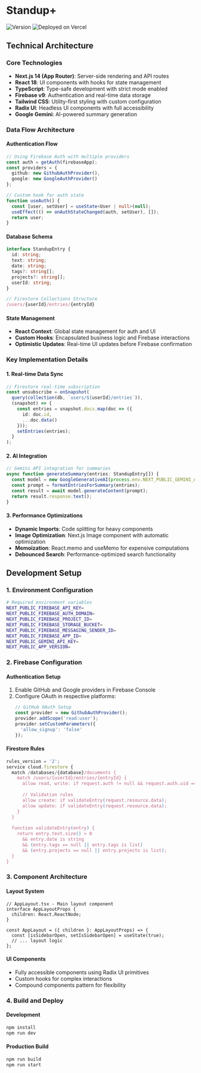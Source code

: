 # Standup+

![Version](https://img.shields.io/badge/version-2.2.0-blue.svg)
![Deployed on Vercel](https://img.shields.io/badge/deployed%20on-Vercel-000000.svg)

## Technical Architecture

### Core Technologies
- **Next.js 14 (App Router)**: Server-side rendering and API routes
- **React 18**: UI components with hooks for state management
- **TypeScript**: Type-safe development with strict mode enabled
- **Firebase v9**: Authentication and real-time data storage
- **Tailwind CSS**: Utility-first styling with custom configuration
- **Radix UI**: Headless UI components with full accessibility
- **Google Gemini**: AI-powered summary generation

### Data Flow Architecture

#### Authentication Flow
```typescript
// Using Firebase Auth with multiple providers
const auth = getAuth(firebaseApp);
const providers = {
  github: new GithubAuthProvider(),
  google: new GoogleAuthProvider()
};

// Custom hook for auth state
function useAuth() {
  const [user, setUser] = useState<User | null>(null);
  useEffect(() => onAuthStateChanged(auth, setUser), []);
  return user;
}
```

#### Database Schema
```typescript
interface StandupEntry {
  id: string;
  text: string;
  date: string;
  tags?: string[];
  projects?: string[];
  userId: string;
}

// Firestore Collections Structure
/users/{userId}/entries/{entryId}
```

#### State Management
- **React Context**: Global state management for auth and UI
- **Custom Hooks**: Encapsulated business logic and Firebase interactions
- **Optimistic Updates**: Real-time UI updates before Firebase confirmation

### Key Implementation Details

#### 1. Real-time Data Sync
```typescript
// Firestore real-time subscription
const unsubscribe = onSnapshot(
  query(collection(db, `users/${userId}/entries`)),
  (snapshot) => {
    const entries = snapshot.docs.map(doc => ({
      id: doc.id,
      ...doc.data()
    }));
    setEntries(entries);
  }
);
```

#### 2. AI Integration
```typescript
// Gemini API integration for summaries
async function generateSummary(entries: StandupEntry[]) {
  const model = new GoogleGenerativeAI(process.env.NEXT_PUBLIC_GEMINI_API_KEY);
  const prompt = formatEntriesForSummary(entries);
  const result = await model.generateContent(prompt);
  return result.response.text();
}
```

#### 3. Performance Optimizations
- **Dynamic Imports**: Code splitting for heavy components
- **Image Optimization**: Next.js Image component with automatic optimization
- **Memoization**: React.memo and useMemo for expensive computations
- **Debounced Search**: Performance-optimized search functionality

## Development Setup

### 1. Environment Configuration
```bash
# Required environment variables
NEXT_PUBLIC_FIREBASE_API_KEY=
NEXT_PUBLIC_FIREBASE_AUTH_DOMAIN=
NEXT_PUBLIC_FIREBASE_PROJECT_ID=
NEXT_PUBLIC_FIREBASE_STORAGE_BUCKET=
NEXT_PUBLIC_FIREBASE_MESSAGING_SENDER_ID=
NEXT_PUBLIC_FIREBASE_APP_ID=
NEXT_PUBLIC_GEMINI_API_KEY=
NEXT_PUBLIC_APP_VERSION=
```

### 2. Firebase Configuration

#### Authentication Setup
1. Enable GitHub and Google providers in Firebase Console
2. Configure OAuth in respective platforms:
   ```typescript
   // GitHub OAuth Setup
   const provider = new GithubAuthProvider();
   provider.addScope('read:user');
   provider.setCustomParameters({
     'allow_signup': 'false'
   });
   ```

#### Firestore Rules
```javascript
rules_version = '2';
service cloud.firestore {
  match /databases/{database}/documents {
    match /users/{userId}/entries/{entryId} {
      allow read, write: if request.auth != null && request.auth.uid == userId;
      
      // Validation rules
      allow create: if validateEntry(request.resource.data);
      allow update: if validateEntry(request.resource.data);
    }
  }
  
  function validateEntry(entry) {
    return entry.text.size() > 0 
      && entry.date is string
      && (entry.tags == null || entry.tags is list)
      && (entry.projects == null || entry.projects is list);
  }
}
```

### 3. Component Architecture

#### Layout System
```tsx
// AppLayout.tsx - Main layout component
interface AppLayoutProps {
  children: React.ReactNode;
}

const AppLayout = ({ children }: AppLayoutProps) => {
  const [isSidebarOpen, setIsSidebarOpen] = useState(true);
  // ... layout logic
};
```

#### UI Components
- Fully accessible components using Radix UI primitives
- Custom hooks for complex interactions
- Compound components pattern for flexibility

### 4. Build and Deploy

#### Development
```bash
npm install
npm run dev
```

#### Production Build
```bash
npm run build
npm run start
```
